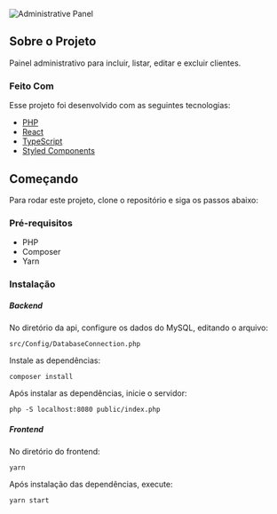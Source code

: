 ![Administrative Panel](https://github.com/alissonsantos50/crud_panel_frontend/blob/master/src/assets/mockup.png?raw=true)

## Sobre o Projeto

Painel administrativo para incluir, listar, editar e excluir clientes.

### Feito Com

Esse projeto foi desenvolvido com as seguintes tecnologias:

- [PHP](https://www.php.net/)
- [React](https://reactjs.org)
- [TypeScript](https://www.typescriptlang.org/)
- [Styled Components](https://styled-components.com)


## Começando

Para rodar este projeto, clone o repositório e siga os passos abaixo:

### Pré-requisitos

- PHP
- Composer
- Yarn

### Instalação

##### Backend

No diretório da api, configure os dados do MySQL, editando o arquivo:

`src/Config/DatabaseConnection.php`

Instale as dependências:

`composer install`

Após instalar as dependências, inicie o servidor:

`php -S localhost:8080 public/index.php`

##### Frontend

No diretório do frontend:

`yarn`

Após instalação das dependências, execute:

`yarn start`
